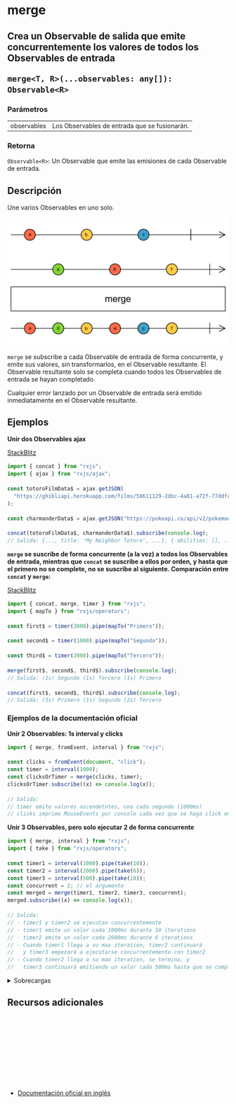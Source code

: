# merge

<h2 class="subtitle"> Crea un Observable de salida que emite concurrentemente los valores de todos los Observables de entrada

`merge<T, R>(...observables: any[]): Observable<R>`

### Parámetros

<table>
<tr><td>observables</td><td>Los Observables de entrada que se fusionarán.</td></tr>
</table>

### Retorna

`Observable<R>`: Un Observable que emite las emisiones de cada Observable de entrada.

</details>

## Descripción

Une varios Observables en uno solo.

<img src="assets/images/marble-diagrams/join-creation/merge.png" alt="Diagrama de canicas del operador merge">

`merge` se subscribe a cada Observable de entrada de forma concurrente, y emite sus valores, sin transformarlos, en el Observable resultante. El Observable resultante solo se completa cuando todos los Observables de entrada se hayan completado.

Cualquier error lanzado por un Observable de entrada será emitido inmediatamente en el Observable resultante.

## Ejemplos

**Unir dos Observables ajax**

<a target="_blank" href="https://stackblitz.com/edit/docu-rxjs-merge?file=index.ts">StackBlitz</a>

```javascript
import { concat } from "rxjs";
import { ajax } from "rxjs/ajax";

const totoroFilmData$ = ajax.getJSON(
  "https://ghibliapi.herokuapp.com/films/58611129-2dbc-4a81-a72f-77ddfc1b1b49"
);

const charmanderData$ = ajax.getJSON("https://pokeapi.co/api/v2/pokemon/4");

concat(totoroFilmData$, charmanderData$).subscribe(console.log);
// Salida: {..., title: 'My Neighbor Totoro', ...}, { abilities: [], ...}
```

**`merge` se suscribe de forma concurrente (a la vez) a todos los Observables de entrada, mientras que `concat` se suscribe a ellos por orden, y hasta que el primero no se complete, no se suscribe al siguiente. Comparación entre `concat` y `merge`:**

<a target="_blank" href="https://stackblitz.com/edit/docu-rxjs-merge-2?file=index.ts">StackBlitz</a>

```javascript
import { concat, merge, timer } from "rxjs";
import { mapTo } from "rxjs/operators";

const first$ = timer(3000).pipe(mapTo("Primero"));

const second$ = timer(1000).pipe(mapTo("Segundo"));

const third$ = timer(2000).pipe(mapTo("Tercero"));

merge(first$, second$, third$).subscribe(console.log);
// Salida: (1s) Segundo (1s) Tercero (1s) Primero

concat(first$, second$, third$).subscribe(console.log);
// Salida: (3s) Primero (1s) Segundo (2s) Tercero
```

### Ejemplos de la documentación oficial

**Unir 2 Observables: 1s interval y clicks**

```javascript
import { merge, fromEvent, interval } from "rxjs";

const clicks = fromEvent(document, "click");
const timer = interval(1000);
const clicksOrTimer = merge(clicks, timer);
clicksOrTimer.subscribe((x) => console.log(x));

// Salida:
// timer emite valores ascendetntes, uno cada segundo (1000ms)
// clicks imprime MouseEvents por console cada vez que se haga click en el 'document'
```

**Unir 3 Observables, pero solo ejecutar 2 de forma concurrente**

```javascript
import { merge, interval } from "rxjs";
import { take } from "rxjs/operators";

const timer1 = interval(1000).pipe(take(10));
const timer2 = interval(2000).pipe(take(6));
const timer3 = interval(500).pipe(take(10));
const concurrent = 2; // el argumento
const merged = merge(timer1, timer2, timer3, concurrent);
merged.subscribe((x) => console.log(x));

// Salida:
// - timer1 y timer2 se ejecutan concurrentemente
// - timer1 emite un valor cada 1000ms durante 10 iterations
// - timer2 emite un valor cada 2000ms durante 6 iterations
// - Cuando timer1 llega a su max iteration, timer2 continuará
//   y timer3 empezará a ejecutarse concurrentemente con timer2
// - Cuando timer2 llega a su max iteration, se termina, y
//   timer3 continuará emitiendo un valor cada 500ms hasta que se complete
```

<details>
<summary>Sobrecargas</summary>
<div class="overload-container">

<div class="overload-section">

### Firma

`merge(v1: any, scheduler: SchedulerLike): Observable<T>`

### Parámetros

<table>
<tr><td>v1</td><td>Tipo: <code>any</code>.</td></tr>
<tr><td>scheduler</td><td>Tipo: <code>SchedulerLike</code>.</td></tr>
</table>

### Retorna

`Observable<T>`

</div>

<div class="overload-section">

### Firma

`merge(v1: any, concurrent: number, scheduler: SchedulerLike): Observable<T>`

### Parámetros

<table>
<tr><td>v1</td><td>Tipo: <code>any</code>.</td></tr>
<tr><td>concurrent</td><td>Tipo: <code>number</code>.</td></tr>
<tr><td>scheduler</td><td>Tipo: <code>SchedulerLike</code>.</td></tr>
</table>

### Retorna

`Observable<T>`

</div>

<div class="overload-section">

### Firma

`merge(v1: any, v2: any, scheduler: SchedulerLike): Observable<T | T2>`

### Parámetros

<table>
<tr><td>v1</td><td>Tipo: <code>any</code>.</td></tr>
<tr><td>v2</td><td>Tipo: <code>any</code>.</td></tr>
<tr><td>scheduler</td><td>Tipo: <code>SchedulerLike</code>.</td></tr>
</table>

### Retorna

`Observable<T | T2>`

</div>

<div class="overload-section">

### Firma

`merge(v1: any, v2: any, concurrent: number, scheduler: SchedulerLike): Observable<T | T2>`

### Parámetros

<table>
<tr><td>v1</td><td>Tipo: <code>any</code>.</td></tr>
<tr><td>v2</td><td>Tipo: <code>any</code>.</td></tr>
<tr><td>concurrent</td><td>Tipo: <code>number</code>.</td></tr>
<tr><td>scheduler</td><td>Tipo: <code>SchedulerLike</code>.</td></tr>
</table>

### Retorna

`Observable<T | T2>`

</div>

<div class="overload-section">

### Firma

`merge(v1: any, v2: any, v3: any, scheduler: SchedulerLike): Observable<T | T2 | T3>`

### Parámetros

<table>
<tr><td>v1</td><td>Tipo: <code>any</code>.</td></tr>
<tr><td>v2</td><td>Tipo: <code>any</code>.</td></tr>
<tr><td>v3</td><td>Tipo: <code>any</code>.</td></tr>
<tr><td>scheduler</td><td>Tipo: <code>SchedulerLike</code>.</td></tr>
</table>

### Retorna

`Observable<T | T2 | T3>`

</div>

<div class="overload-section">

### Firma

`merge(v1: any, v2: any, v3: any, concurrent: number, scheduler: SchedulerLike): Observable<T | T2 | T3>`

### Parámetros

<table>
<tr><td>v1</td><td>Tipo: <code>any</code>.</td></tr>
<tr><td>v2</td><td>Tipo: <code>any</code>.</td></tr>
<tr><td>v3</td><td>Tipo: <code>any</code>.</td></tr>
<tr><td>concurrent</td><td>Tipo: <code>number</code>.</td></tr>
<tr><td>scheduler</td><td>Tipo: <code>SchedulerLike</code>.</td></tr>
</table>

### Retorna

`Observable<T | T2 | T3>`

</div>

<div class="overload-section">

### Firma

`merge(v1: any, v2: any, v3: any, v4: any, scheduler: SchedulerLike): Observable<T | T2 | T3 | T4>`

### Parámetros

<table>
<tr><td>v1</td><td>Tipo: <code>any</code>.</td></tr>
<tr><td>v2</td><td>Tipo: <code>any</code>.</td></tr>
<tr><td>v3</td><td>Tipo: <code>any</code>.</td></tr>
<tr><td>v4</td><td>Tipo: <code>any</code>.</td></tr>
<tr><td>scheduler</td><td>Tipo: <code>SchedulerLike</code>.</td></tr>
</table>

### Retorna

`Observable<T | T2 | T3 | T4>`

</div>

<div class="overload-section">

### Firma

`merge(v1: any, v2: any, v3: any, v4: any, concurrent: number, scheduler: SchedulerLike): Observable<T | T2 | T3 | T4>`

### Parámetros

<table>
<tr><td>v1</td><td>Tipo: <code>any</code>.</td></tr>
<tr><td>v2</td><td>Tipo: <code>any</code>.</td></tr>
<tr><td>v3</td><td>Tipo: <code>any</code>.</td></tr>
<tr><td>v4</td><td>Tipo: <code>any</code>.</td></tr>
<tr><td>concurrent</td><td>Tipo: <code>number</code>.</td></tr>
<tr><td>scheduler</td><td>Tipo: <code>SchedulerLike</code>.</td></tr>
</table>

### Retorna

`Observable<T | T2 | T3 | T4>`

</div>

<div class="overload-section">

### Firma

`merge(v1: any, v2: any, v3: any, v4: any, v5: any, scheduler: SchedulerLike): Observable<T | T2 | T3 | T4 | T5>`

### Parámetros

<table>
<tr><td>v1</td><td>Tipo: <code>any</code>.</td></tr>
<tr><td>v2</td><td>Tipo: <code>any</code>.</td></tr>
<tr><td>v3</td><td>Tipo: <code>any</code>.</td></tr>
<tr><td>v4</td><td>Tipo: <code>any</code>.</td></tr>
<tr><td>v5</td><td>Tipo: <code>any</code>.</td></tr>
<tr><td>scheduler</td><td>Tipo: <code>SchedulerLike</code>.</td></tr>
</table>

### Retorna

`Observable<T | T2 | T3 | T4 | T5>`

</div>

<div class="overload-section">

### Firma

`merge(v1: any, v2: any, v3: any, v4: any, v5: any, concurrent: number, scheduler: SchedulerLike): Observable<T | T2 | T3 | T4 | T5>`

### Parámetros

<table>
<tr><td>v1</td><td>Tipo: <code>any</code>.</td></tr>
<tr><td>v2</td><td>Tipo: <code>any</code>.</td></tr>
<tr><td>v3</td><td>Tipo: <code>any</code>.</td></tr>
<tr><td>v4</td><td>Tipo: <code>any</code>.</td></tr>
<tr><td>v5</td><td>Tipo: <code>any</code>.</td></tr>
<tr><td>concurrent</td><td>Tipo: <code>number</code>.</td></tr>
<tr><td>scheduler</td><td>Tipo: <code>SchedulerLike</code>.</td></tr>
</table>

### Retorna

`Observable<T | T2 | T3 | T4 | T5>`

</div>

<div class="overload-section">

### Firma

`merge(v1: any, v2: any, v3: any, v4: any, v5: any, v6: any, scheduler: SchedulerLike): Observable<T | T2 | T3 | T4 | T5 | T6>`

### Parámetros

<table>
<tr><td>v1</td><td>Tipo: <code>any</code>.</td></tr>
<tr><td>v2</td><td>Tipo: <code>any</code>.</td></tr>
<tr><td>v3</td><td>Tipo: <code>any</code>.</td></tr>
<tr><td>v4</td><td>Tipo: <code>any</code>.</td></tr>
<tr><td>v5</td><td>Tipo: <code>any</code>.</td></tr>
<tr><td>v6</td><td>Tipo: <code>any</code>.</td></tr>
<tr><td>scheduler</td><td>Tipo: <code>SchedulerLike</code>.</td></tr>
</table>

### Retorna

`Observable<T | T2 | T3 | T4 | T5 | T6>`

</div>

<div class="overload-section">

### Firma

merge(v1: any, v2: any, v3: any, v4: any, v5: any, v6: any, concurrent: number, scheduler: SchedulerLike): Observable<T | T2 | `T3 | T4 | T5 | T6>`

### Parámetros

<table>
<tr><td>v1</td><td>Tipo: <code>any</code>.</td></tr>
<tr><td>v2</td><td>Tipo: <code>any</code>.</td></tr>
<tr><td>v3</td><td>Tipo: <code>any</code>.</td></tr>
<tr><td>v4</td><td>Tipo: <code>any</code>.</td></tr>
<tr><td>v5</td><td>Tipo: <code>any</code>.</td></tr>
<tr><td>v6</td><td>Tipo: <code>any</code>.</td></tr>
<tr><td>concurrent</td><td>Tipo: <code>number</code>.</td></tr>
<tr><td>scheduler</td><td>Tipo: <code>SchedulerLike</code>.</td></tr>
</table>

### Retorna

`Observable<T | T2 | T3 | T4 | T5 | T6>`

</div>

<div class="overload-section">

### Firma

`merge(v1: any): Observable<T>`

### Parámetros

<table>
<tr><td>v1</td><td>Tipo: <code>any</code>.</td></tr>
</table>

### Retorna

`Observable<T>`

</div>

<div class="overload-section">

### Firma

`merge(v1: any, concurrent?: number): Observable<T>`

### Parámetros

<table>
<tr><td>v1</td><td>Tipo: <code>any</code>.</td></tr>
<tr><td>concurrent</td><td>Opcional. El valor por defecto es <code>undefined</code>.
Tipo: <code>number</code>.</td></tr>
</table>

### Retorna

`Observable<T>`

</div>

<div class="overload-section">

### Firma

`merge(v1: any, v2: any): Observable<T | T2>`

### Parámetros

<table>
<tr><td>v1</td><td>Tipo: <code>any</code>.</td></tr>
<tr><td>v2</td><td>Tipo: <code>any</code>.</td></tr>
</table>

### Retorna

`Observable<T | T2>`

</div>

<div class="overload-section">

### Firma

`merge(v1: any, v2: any, concurrent?: number): Observable<T | T2>`

### Parámetros

<table>
<tr><td>v1</td><td>Tipo: <code>any</code>.</td></tr>
<tr><td>v2</td><td>Tipo: <code>any</code>.</td></tr>
<tr><td>concurrent</td><td>Opcional. El valor por defecto es <code>undefined</code>.
Tipo: <code>number</code>.</td></tr>
</table>

### Retorna

`Observable<T | T2>`

</div>

<div class="overload-section">

### Firma

`merge(v1: any, v2: any, v3: any): Observable<T | T2 | T3>`

### Parámetros

<table>
<tr><td>v1</td><td>Tipo: <code>any</code>.</td></tr>
<tr><td>v2</td><td>Tipo: <code>any</code>.</td></tr>
<tr><td>v3</td><td>Tipo: <code>any</code>.</td></tr>
</table>

### Retorna

`Observable<T | T2 | T3>`

</div>

<div class="overload-section">

### Firma

`merge(v1: any, v2: any, v3: any, concurrent?: number): Observable<T | T2 | T3>`

### Parámetros

<table>
<tr><td>v1</td><td>Tipo: <code>any</code>.</td></tr>
<tr><td>v2</td><td>Tipo: <code>any</code>.</td></tr>
<tr><td>v3</td><td>Tipo: <code>any</code>.</td></tr>
<tr><td>concurrent</td><td>Opcional. El valor por defecto es <code>undefined</code>.
Tipo: <code>number</code>.</td></tr>
</table>

### Retorna

`Observable<T | T2 | T3>`

</div>

<div class="overload-section">

### Firma

`merge(v1: any, v2: any, v3: any, v4: any): Observable<T | T2 | T3 | T4>`

### Parámetros

<table>
<tr><td>v1</td><td>Tipo: <code>any</code>.</td></tr>
<tr><td>v2</td><td>Tipo: <code>any</code>.</td></tr>
<tr><td>v3</td><td>Tipo: <code>any</code>.</td></tr>
<tr><td>v4</td><td>Tipo: <code>any</code>.</td></tr>
</table>

### Retorna

`Observable<T | T2 | T3 | T4>`

</div>

<div class="overload-section">

### Firma

`merge(v1: any, v2: any, v3: any, v4: any, concurrent?: number): Observable<T | T2 | T3 | T4>`

### Parámetros

<table>
<tr><td>v1</td><td>Tipo: <code>any</code>.</td></tr>
<tr><td>v2</td><td>Tipo: <code>any</code>.</td></tr>
<tr><td>v3</td><td>Tipo: <code>any</code>.</td></tr>
<tr><td>v4</td><td>Tipo: <code>any</code>.</td></tr>
<tr><td>concurrent</td><td>Opcional. El valor por defecto es <code>undefined</code>.
Tipo: <code>number</code>.</td></tr>
</table>

### Retorna

`Observable<T | T2 | T3 | T4>`

</div>

<div class="overload-section">

### Firma

`merge(v1: any, v2: any, v3: any, v4: any, v5: any): Observable<T | T2 | T3 | T4 | T5>`

### Parámetros

<table>
<tr><td>v1</td><td>Tipo: <code>any</code>.</td></tr>
<tr><td>v2</td><td>Tipo: <code>any</code>.</td></tr>
<tr><td>v3</td><td>Tipo: <code>any</code>.</td></tr>
<tr><td>v4</td><td>Tipo: <code>any</code>.</td></tr>
<tr><td>v5</td><td>Tipo: <code>any</code>.</td></tr>
</table>

### Retorna

`Observable<T | T2 | T3 | T4 | T5>`

</div>

<div class="overload-section">

### Firma

`merge(v1: any, v2: any, v3: any, v4: any, v5: any, concurrent?: number): Observable<T | T2 | T3 | T4 | T5>`

### Parámetros

<table>
<tr><td>v1</td><td>Tipo: <code>any</code>.</td></tr>
<tr><td>v2</td><td>Tipo: <code>any</code>.</td></tr>
<tr><td>v3</td><td>Tipo: <code>any</code>.</td></tr>
<tr><td>v4</td><td>Tipo: <code>any</code>.</td></tr>
<tr><td>v5</td><td>Tipo: <code>any</code>.</td></tr>
<tr><td>concurrent</td><td>Opcional. El valor por defecto es <code>undefined</code>.
Tipo: <code>number</code>.</td></tr>
</table>

### Retorna

`Observable<T | T2 | T3 | T4 | T5>`

</div>

<div class="overload-section">

### Firma

`merge(v1: any, v2: any, v3: any, v4: any, v5: any, v6: any): Observable<T | T2 | T3 | T4 | T5 | T6>`

### Parámetros

<table>
<tr><td>v1</td><td>Tipo: <code>any</code>.</td></tr>
<tr><td>v2</td><td>Tipo: <code>any</code>.</td></tr>
<tr><td>v3</td><td>Tipo: <code>any</code>.</td></tr>
<tr><td>v4</td><td>Tipo: <code>any</code>.</td></tr>
<tr><td>v5</td><td>Tipo: <code>any</code>.</td></tr>
<tr><td>v6</td><td>Tipo: <code>any</code>.</td></tr>
</table>

### Retorna

`Observable<T | T2 | T3 | T4 | T5 | T6>`

</div>

<div class="overload-section">

### Firma

`merge(v1: any, v2: any, v3: any, v4: any, v5: any, v6: any, concurrent?: number): Observable<T | T2 | T3 | T4 | T5 | T6>`

### Parámetros

<table>
<tr><td>v1</td><td>Tipo: <code>any</code>.</td></tr>
<tr><td>v2</td><td>Tipo: <code>any</code>.</td></tr>
<tr><td>v3</td><td>Tipo: <code>any</code>.</td></tr>
<tr><td>v4</td><td>Tipo: <code>any</code>.</td></tr>
<tr><td>v5</td><td>Tipo: <code>any</code>.</td></tr>
<tr><td>v6</td><td>Tipo: <code>any</code>.</td></tr>
<tr><td>concurrent</td><td>Opcional. El valor por defecto es <code>undefined</code>.
Tipo: <code>number</code>.</td></tr>
</table>

### Retorna

`Observable<T | T2 | T3 | T4 | T5 | T6>`

</div>

<div class="overload-section">

### Firma

`merge(...observables: any[]): Observable<T>`

### Parámetros

<table>
<tr><td>observables</td><td>Tipo: <code>any[]</code>.</td></tr>
</table>

### Retorna

`Observable<T>`

</div>

<div class="overload-section">

### Firma

`merge(...observables: any[]): Observable<T>`

### Parámetros

<table>
<tr><td>observables</td><td>Tipo: <code>any[]</code>.</td></tr>
</table>

### Retorna

`Observable<T>`

</div>

<div class="overload-section">

### Firma

`merge(...observables: any[]): Observable<R>`

### Parámetros

<table>
<tr><td>observables</td><td>Tipo: <code>any[]</code>.</td></tr>
</table>

### Retorna

`Observable<R>`

</div>

<div class="overload-section">

### Firma

`merge(...observables: any[]): Observable<R>`

### Parámetros

<table>
<tr><td>observables</td><td>Tipo: <code>any[]</code>.</td></tr>
</table>

### Retorna

`Observable<R>`

</div>

</div>
</details>

<div class="additional-section">

## Recursos adicionales

<a target="_blank" href="https://github.com/ReactiveX/rxjs/blob/master/src/internal/observable/merge.ts">
<svg>
  <use xlink:href="/assets/icons/source.svg#source-code"></use>
</svg>
</a>
</div>

- <a target="_blank" href="https://rxjs.dev/api/index/function/merge">Documentación oficial en inglés</a>
